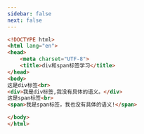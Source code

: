 ```yaml
---
sidebar: false
next: false
---
```

<BlogInfo/>






```html
<!DOCTYPE html>
<html lang="en">
<head>
    <meta charset="UTF-8">
    <title>div和span标签学习</title>
</head>
<body>
这是div标签<br>
<div>我是div标签,我没有具体的语义。</div>
这是span标签<br>
<span>我是span标签，我也没有具体的语义!</span>

</body>
</html>
```






<ActionBox />
        
<style>#top-box {margin-top:0.5rem!important;}</style>